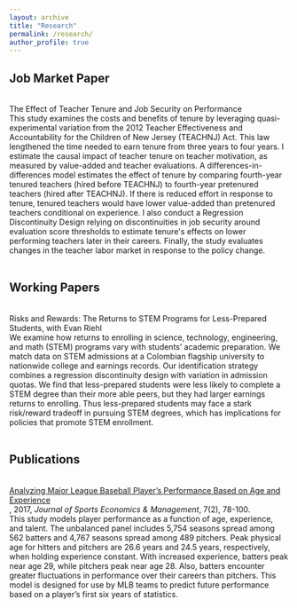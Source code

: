 ```yaml
---
layout: archive
title: "Research"
permalink: /research/
author_profile: true
---
```

<h2> Job Market Paper </h2><br>
<div> The Effect of Teacher Tenure and Job Security on Performance</div>
<div> </div>
<div>This study examines the costs and benefits of tenure by leveraging quasi-experimental variation from the 2012 Teacher Effectiveness and Accountability for the Children of New Jersey (TEACHNJ) Act. This law lengthened the time needed to earn tenure from three years to four years. I estimate the causal impact of teacher tenure on teacher motivation, as measured by value-added and teacher evaluations. A differences-in-differences model estimates the effect of tenure by comparing fourth-year tenured teachers (hired before TEACHNJ) to fourth-year pretenured teachers (hired after TEACHNJ). If there is reduced effort in response to tenure, tenured teachers would have lower value-added than pretenured teachers conditional on experience. I also conduct a Regression Discontinuity Design relying on discontinuities in job security around evaluation score thresholds to estimate tenure's effects on lower performing teachers later in their careers. Finally, the study evaluates changes in the teacher labor market in response to the policy change. </div><br>

<h2> Working Papers </h2><br>
<div>Risks and Rewards: The Returns to STEM Programs for Less-Prepared Students, with Evan Riehl</div>
<div> </div>
<div>We examine how returns to enrolling in science, technology, engineering, and math (STEM) programs vary with students’ academic preparation. We match data on STEM admissions at a Colombian flagship university to nationwide college and earnings records. Our identification strategy combines a regression discontinuity design with variation in admission quotas. We find that less-prepared students were less likely to complete a STEM degree than their more able peers, but they had larger earnings returns to enrolling. Thus less-prepared students may face a stark risk/reward tradeoff in pursuing STEM degrees, which has implications for policies that promote STEM enrollment.</div> <br>


<h2> Publications </h2><br>
<div><a href="http://kevincng.github.io/files/Ng_2017.pdf">Analyzing Major League Baseball Player’s Performance Based on Age and Experience</a></div>, 2017, <i>Journal of Sports Economics & Management</i>, 7(2), 78-100.
<div> </div>
<div>This study models player performance as a function of age, experience, and talent. The unbalanced panel includes 5,754 seasons spread among 562 batters and 4,767 seasons spread among 489 pitchers. Peak physical age for hitters and pitchers are 26.6 years and 24.5 years, respectively, when holding experience constant. With increased experience, batters peak near age 29, while pitchers peak near age 28. Also, batters encounter greater fluctuations in performance over their careers than pitchers. This model is designed for use by MLB teams to predict future performance based on a player’s first six years of statistics. </div>


